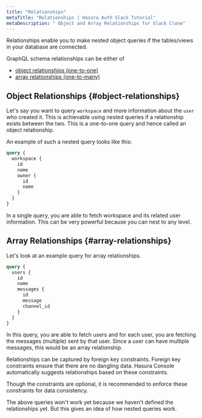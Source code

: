```yaml
---
title: "Relationships"
metaTitle: "Relationships | Hasura Auth Slack Tutorial"
metaDescription: " Object and Array Relationships for Slack Clone"
---
```


Relationships enable you to make nested object queries if the tables/views in your database are connected. 

GraphQL schema relationships can be either of

- [object relationships (one-to-one)](https://hasura.io/docs/latest/schema/common-patterns/data-modeling/one-to-one/)
- [array relationships (one-to-many)](https://hasura.io/docs/latest/schema/common-patterns/data-modeling/one-to-many/)

## Object Relationships {#object-relationships}

Let's say you want to query `workspace` and more information about the `user` who created it. This is achievable using nested queries if a relationship exists between the two. This is a one-to-one query and hence called an object relationship.

An example of such a nested query looks like this:

```graphql
query {
  workspace {
    id
    name
    owner {
      id
      name
    }
  }
}
```

In a single query, you are able to fetch workspace and its related user information. This can be very powerful because you can nest to any level.

## Array Relationships {#array-relationships}

Let's look at an example query for array relationships.

```graphql
query {
  users {
    id
    name
    messages {
      id
      message
      channel_id
    }
  }
}
```

In this query, you are able to fetch users and for each user, you are fetching the messages (multiple) sent by that user. Since a user can have multiple messages, this would be an array relationship.

Relationships can be captured by foreign key constraints. Foreign key constraints ensure that there are no dangling data.
Hasura Console automatically suggests relationships based on these constraints.

Though the constraints are optional, it is recommended to enforce these constraints for data consistency.

The above queries won't work yet because we haven't defined the relationships yet. But this gives an idea of how nested queries work.